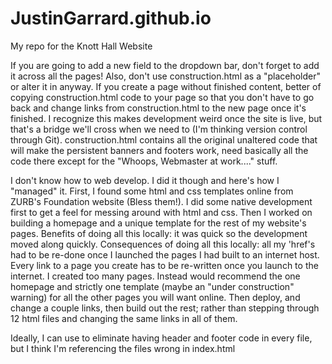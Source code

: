 # JustinGarrard.github.io
My repo for the Knott Hall Website

If you are going to add a new field to the dropdown bar, don't forget to add it across all the pages!
  Also, don't use construction.html as a "placeholder" or alter it in anyway.  If you create a page without finished content, better of copying construction.html code to your page so that you don't have to go back and change links from construction.html to the new page once it's finished. I recognize this makes development weird once the site is live, but that's a bridge we'll cross when we need to (I'm thinking version control through Git).
  construction.html contains all the original unaltered code that will make the persistent banners and footers work, need basically all the code there except for the "Whoops, Webmaster at work...." stuff.
  
I don't know how to web develop.
  I did it though and here's how I "managed" it. First, I found some html and css templates online from ZURB's Foundation website (Bless them!). I did some native development first to get a feel for messing around with html and css.  Then I worked on building a homepage and a unique template for the rest of my website's pages.  Benefits of doing all this locally: it was quick so the development moved along quickly.  Consequences of doing all this locally: all my 'href's had to be re-done once I launched the pages I had built to an internet host.  Every link to a page you create has to be re-written once you launch to the internet.  I created too many pages.  Instead would recommend the one homepage and strictly one template (maybe an "under construction" warning) for all the other pages you will want online.  Then deploy, and change a couple links, then build out the rest; rather than stepping through 12 html files and changing the same links in all of them.
  
Ideally, I can use <!--#include virtual="file.html"--> to eliminate having header and footer code in every file, but I think I'm referencing the files wrong in index.html
